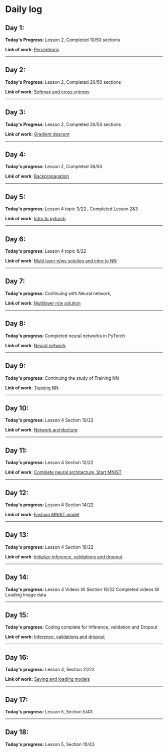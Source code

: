 # Daily log

## Day 1:
**Today's Progress**: Lesson 2, Completed 10/50 sections 

**Link of work**: [Perceptrons](https://github.com/p-s-vishnu/udacity/commits?author=p-s-vishnu&since=2018-11-10&until=2018-11-11)
***

## Day 2:
**Today's Progress**: Lesson 2, Completed 20/50 sections

**Link of work**: [Softmax and cross entropy](https://github.com/p-s-vishnu/udacity/commits?author=p-s-vishnu&since=2018-11-11&until=2018-11-12)
***
## Day 3:
**Today's Progress**: Lesson 2, Completed 26/50 sections

**Link of work**: [Gradient descent](https://github.com/p-s-vishnu/udacity/commits?author=p-s-vishnu&since=2018-11-12&until=2018-11-13)
***
## Day 4:
**Today's progress**: Lesson 2, Completed 36/50 

**Link of work**: [Backpropagation](https://github.com/p-s-vishnu/udacity/commits?author=p-s-vishnu&since=2018-11-13&until=2018-11-14)

***
## Day 5:
**Today's progress**: Lesson 4 topic 3/22 , Completed Lesson 2&3

**Link of work**: [Intro to pytorch](https://github.com/p-s-vishnu/udacity/commit/cfa04ef8dc3f6ff5148de3dbdedef4ede2aae99f)


***
## Day 6:

**Today's progress**: Lesson 4 topic 6/22

**Link of work**: [Multi layer n/ws solution and intro to NN](https://github.com/p-s-vishnu/udacity/commits?author=p-s-vishnu&since=2018-11-15&until=2018-11-16)

***
## Day 7:

**Today's progress**: Continuing with Neural network, 

**Link of work**: [Multilayer n/w solution](https://github.com/p-s-vishnu/udacity/commits?author=p-s-vishnu&since=2018-11-16&until=2018-11-17)

***
## Day 8:

**Today's progress**: Completed neural networks in PyTorch 

**Link of work**: [Neural network](https://github.com/p-s-vishnu/udacity/commits?author=p-s-vishnu&since=2018-11-17&until=2018-11-18)

***
## Day 9:
**Today's progress**: Continuing the study of Training NN 

**Link of work**: [Training NN](https://github.com/p-s-vishnu/udacity/commits?author=p-s-vishnu&since=2018-11-18&until=2018-11-19)

***
## Day 10: 
**Today's progress:** Lesson 4 Section 10/22

**Link of work**: [Network architecture](https://github.com/p-s-vishnu/udacity/commit/f59ee9881137e865a053428c136d8b7e5475fa69)

***
## Day 11:
**Today's progress:** Lesson 4 Section 12/22

**Link of work**: [Complete neural architecture, Start MNIST](https://github.com/p-s-vishnu/udacity/commits?author=p-s-vishnu&since=2018-11-20&until=2018-11-21)

***
## Day 12:
**Today's progress:** Lesson 4 Section 14/22

**Link of work**: [Fashion MNIST model](https://github.com/p-s-vishnu/udacity/commit/47a2d668be7c272fee70fb092262732b51fb4de3)

***
## Day 13:
**Today's progress:** Lesson 4 Section 16/22

**Link of work**: [Initialize inference, validations and dropout](https://github.com/p-s-vishnu/udacity/commits?author=p-s-vishnu&since=2018-11-22&until=2018-11-23)
***

## Day 14:
**Today's progress:** Lesson 4 Videos till Section 18/22
Completed videos till Loading Image data

***
## Day 15:
**Today's progress:** Coding complete for Inference, validation and Dropout

**Link of work:** [Inference, validations and dropout](https://github.com/p-s-vishnu/udacity/commits?author=p-s-vishnu&since=2018-11-24&until=2018-11-25)

***
## Day 16:

**Today's progress:** Lesson 4, Section 21/22

**Link of work:** [Saving and loading models](https://github.com/p-s-vishnu/udacity/commits?author=p-s-vishnu&since=2018-11-25&until=2018-11-26)


***
## Day 17:

**Today's progress:** Lesson 5, Section 5/43

***
## Day 18:

**Today's progress:** Lesson 5, Section 10/43

